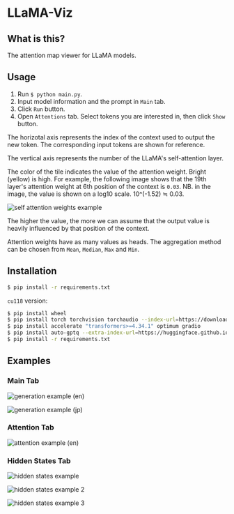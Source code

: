 # LLaMA-Viz

## What is this?

The attention map viewer for LLaMA models.

## Usage

1. Run `$ python main.py`.
2. Input model information and the prompt in `Main` tab.
3. Click `Run` button.
4. Open `Attentions` tab. Select tokens you are interested in, then click `Show` button.

The horizotal axis represents the index of the context used to output the new token. The corresponding input tokens are shown for reference.

The vertical axis represents the number of the LLaMA's self-attention layer.

The color of the tile indicates the value of the attention weight. Bright (yellow) is high. 
For example, the following image shows that the 19th layer's attention weight at 6th position of the context is `0.03`. NB. in the image, the value is shown on a log10 scale. 10^(-1.52) ≒ 0.03.

![self attention weights example](./images/example.png)

The higher the value, the more we can assume that the output value is heavily influenced by that position of the context.

Attention weights have as many values as heads. The aggregation method can be chosen from `Mean`, `Median`, `Max` and `Min`.

## Installation

```bash
$ pip install -r requirements.txt
```

`cu118` version:

```bash
$ pip install wheel
$ pip install torch torchvision torchaudio --index-url=https://download.pytorch.org/whl/cu118
$ pip install accelerate "transformers>=4.34.1" optimum gradio
$ pip install auto-gptq --extra-index-url=https://huggingface.github.io/autogptq-index/whl/cu118/
$ pip install -r requirements.txt
```

## Examples

### Main Tab

![generation example (en)](./images/en.png)

![generation example (jp)](./images/jp.png)

### Attention Tab

![attention example (en)](./images/attn.png)

### Hidden States Tab

![hidden states example](./images/hidden_states.png)

![hidden states example 2](./images/hidden_states_2.png)

![hidden states example 3](./images/hidden_states_3.png)
